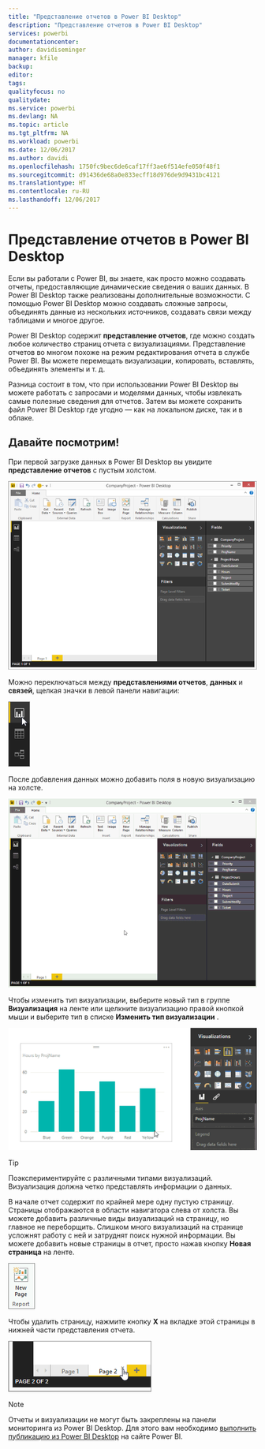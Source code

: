 ```yaml
---
title: "Представление отчетов в Power BI Desktop"
description: "Представление отчетов в Power BI Desktop"
services: powerbi
documentationcenter: 
author: davidiseminger
manager: kfile
backup: 
editor: 
tags: 
qualityfocus: no
qualitydate: 
ms.service: powerbi
ms.devlang: NA
ms.topic: article
ms.tgt_pltfrm: NA
ms.workload: powerbi
ms.date: 12/06/2017
ms.author: davidi
ms.openlocfilehash: 1750fc9bec6de6caf17ff3ae6f514efe050f48f1
ms.sourcegitcommit: d91436de68a0e833ecff18d976de9d9431bc4121
ms.translationtype: HT
ms.contentlocale: ru-RU
ms.lasthandoff: 12/06/2017
---
```

# <a name="report-view-in-power-bi-desktop"></a>Представление отчетов в Power BI Desktop
Если вы работали с Power BI, вы знаете, как просто можно создавать отчеты, предоставляющие динамические сведения о ваших данных. В Power BI Desktop также реализованы дополнительные возможности. С помощью Power BI Desktop можно создавать сложные запросы, объединять данные из нескольких источников, создавать связи между таблицами и многое другое.

Power BI Desktop содержит **представление отчетов**, где можно создать любое количество страниц отчета с визуализациями. Представление отчетов во многом похоже на режим редактирования отчета в службе Power BI. Вы можете перемещать визуализации, копировать, вставлять, объединять элементы и т. д.

Разница состоит в том, что при использовании Power BI Desktop вы можете работать с запросами и моделями данных, чтобы извлекать самые полезные сведения для отчетов. Затем вы можете сохранить файл Power BI Desktop где угодно — как на локальном диске, так и в облаке.

## <a name="lets-take-a-look"></a>Давайте посмотрим!
При первой загрузке данных в Power BI Desktop вы увидите **представление отчетов** с пустым холстом.

![](media/desktop-report-view/pbi_reportviewinpbidesigner_reportview.png)

Можно переключаться между **представлениями отчетов**, **данных** и **связей**, щелкая значки в левой панели навигации:

![](media/desktop-report-view/pbi_reportviewinpbidesigner_changeview.png)

После добавления данных можно добавить поля в новую визуализацию на холсте.

![](media/desktop-report-view/pbid_reportview_addvis.gif)

Чтобы изменить тип визуализации, выберите новый тип в группе **Визуализация** на ленте или щелкните визуализацию правой кнопкой мыши и выберите тип в списке **Изменить тип визуализации** .

![](media/desktop-report-view/pbid_reportview_changevis.gif)

> [!TIP]
> Поэкспериментируйте с различными типами визуализаций. Визуализация должна четко представлять информации о данных.
> 
> 

В начале отчет содержит по крайней мере одну пустую страницу. Страницы отображаются в области навигатора слева от холста. Вы можете добавить различные виды визуализаций на страницу, но главное не переборщить. Слишком много визуализаций на странице усложнят работу с ней и затруднят поиск нужной информации. Вы можете добавить новые страницы в отчет, просто нажав кнопку **Новая страница** на ленте.

![](media/desktop-report-view/pbidesignerreportviewnewpage.png)

Чтобы удалить страницу, нажмите кнопку **X** на вкладке этой страницы в нижней части представления отчета.

![](media/desktop-report-view/pbi_reportviewinpbidesigner_deletepage.png)

> [!NOTE]
> Отчеты и визуализации не могут быть закреплены на панели мониторинга из Power BI Desktop. Для этого вам необходимо [выполнить публикацию из Power BI Desktop](desktop-upload-desktop-files.md) на сайте Power BI.
> 
> 

